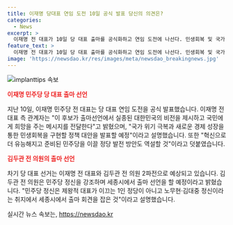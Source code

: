 ```yaml
---
title: 이재명 당대표 연임 도전 10일 공식 발표 당신의 의견은?
categories:
  - News
excerpt: >
  이재명 전 대표가 10일 당 대표 출마를 공식화하고 연임 도전에 나선다. 민생회복 및 국가 위기 극복을 위한 정책 대안과 민주당의 발전 방안을 제시할 예정이며, 김두관 전 의원과의 2파전이 예상된다. 김 전 의원은 노무현·김대중 정신을 강조하며 출마를 선언할 예정이다.
feature_text: >
  이재명 전 대표가 10일 당 대표 출마를 공식화하고 연임 도전에 나선다. 민생회복 및 국가 위기 극복을 위한 정책 대안과 민주당의 발전 방안을 제시할 예정이며, 김두관 전 의원과의 2파전이 예상된다. 김 전 의원은 노무현·김대중 정신을 강조하며 출마를 선언할 예정이다.
image: 'https://newsdao.kr/res/images/meta/newsdao_breakingnews.jpg'
---
```


<p><img src="https://newsdao.kr/res/images/meta/newsdao_breakingnews.jpg" alt="implanttips 속보" /></p>

<p><b><span style="color: #ee2323;">이재명 민주당 당 대표 출마 선언</span></b></p>

<p>지난 10일, 이재명 민주당 전 대표는 당 대표 연임 도전을 공식 발표했습니다. 이재명 전 대표 측 관계자는 "이 후보가 출마선언에서 실종된 대한민국의 비전을 제시하고 국민에게 희망을 주는 메시지를 전달한다"고 밝혔으며, "국가 위기 극복과 새로운 경제 성장을 통한 민생회복을 구현할 정책 대안을 발표할 예정"이라고 설명했습니다. 또한 "혁신으로 더 유능해지고 준비된 민주당을 이끌 정당 발전 방안도 역설할 것"이라고 덧붙였습니다.</p>

<p><b><span style="color: #ee2323;">김두관 전 의원의 출마 선언</span></b></p>

<p>차기 당 대표 선거는 이재명 전 대표와 김두관 전 의원 2파전으로 예상되고 있습니다. 김두관 전 의원은 민주당 정신을 강조하며 세종시에서 출마 선언을 할 예정이라고 밝혔습니다. "민주당 정신은 제왕적 대표가 이끄는 1인 정당이 아니고 노무현·김대중 정신이라는 취지에서 세종시에서 출마 회견을 잡은 것"이라고 설명했습니다.</p>
실시간 뉴스 속보는, <a href="https://newsdao.kr" rel="dofollow">https://newsdao.kr</a>


